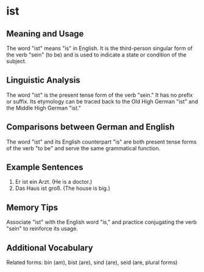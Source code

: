 # ist
## Meaning and Usage
The word "ist" means "is" in English. It is the third-person singular form of the verb "sein" (to be) and is used to indicate a state or condition of the subject.

## Linguistic Analysis
The word "ist" is the present tense form of the verb "sein." It has no prefix or suffix. Its etymology can be traced back to the Old High German "ist" and the Middle High German "ist."

## Comparisons between German and English
The word "ist" and its English counterpart "is" are both present tense forms of the verb "to be" and serve the same grammatical function.

## Example Sentences
1. Er ist ein Arzt. (He is a doctor.)
2. Das Haus ist groß. (The house is big.)

## Memory Tips
Associate "ist" with the English word "is," and practice conjugating the verb "sein" to reinforce its usage.

## Additional Vocabulary
Related forms: bin (am), bist (are), sind (are), seid (are, plural forms)